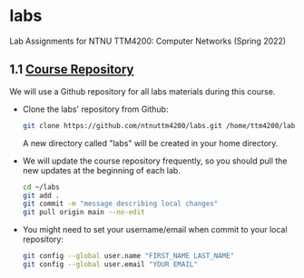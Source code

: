 # labs
Lab Assignments for NTNU TTM4200: Computer Networks (Spring 2022)


## 1.1 [Course Repository](https://git-scm.com/)

We will use a Github repository for all labs materials during this course.


* Clone the labs' repository from Github:

    ```bash
    git clone https://github.com/ntnuttm4200/labs.git /home/ttm4200/labs
    ```
    A new directory called "labs" will be created in your home directory.

* We will update the course repository frequently, so you should pull the new updates at the beginning of each lab.

    ```bash
    cd ~/labs
    git add .
    git commit -m "message describing local changes"
    git pull origin main --no-edit
    ```
    
* You might need to set your username/email when commit to your local repository:

    ```bash
    git config --global user.name "FIRST_NAME LAST_NAME"
    git config --global user.email "YOUR EMAIL"
    ```